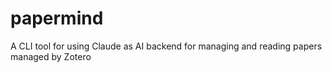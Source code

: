 # papermind
A CLI tool for using Claude as AI backend for managing and reading papers managed by Zotero
